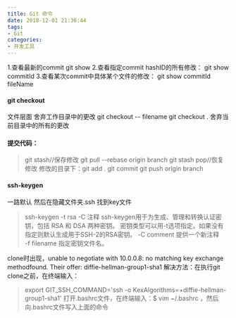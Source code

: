 ```yaml
---
title: Git 命令
date: 2018-12-01 21:36:44
tags:
- Git
categories:
- 开发工具
---
```

1.查看最新的commit
git show
2.查看指定commit hashID的所有修改：
git show commitId
3.查看某次commit中具体某个文件的修改：
git show commitId fileName

#### git checkout	
文件层面	舍弃工作目录中的更改
git checkout -- filename
git checkout .  舍弃当前目录中的所有的更改

#### 提交代码：
>git stash//保存修改
>git pull --rebase origin branch
>git stash pop//恢复修改
>修改的目录下：git add .
>git commit 
>git push origin branch

#### ssh-keygen
一路默认  然后在隐藏文件夹.ssh 找到key文件
>ssh-keygen  -t rsa -C 注释
>ssh-keygen用于为生成、管理和转换认证密钥，包括 RSA 和 DSA 两种密钥。
>密钥类型可以用-t选项指定。如果没有指定则默认生成用于SSH-2的RSA密钥。 
>-C  comment 提供一个新注释  
>-f  filename  指定密钥文件名。

clone时出现，unable to negotiate with 10.0.0.8: no matching key exchange methodfound. Their offer: diffie-hellman-group1-sha1
解决方法：在执行git clone之前，在终端输入：
>export GIT_SSH_COMMAND='ssh -o KexAlgorithms=+diffie-hellman-group1-sha1'
打开.bashrc文件，在终端输入：$ vim ~/.bashrc  ，然后向.bashrc文件写入上面的命令

